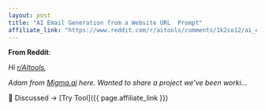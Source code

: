 ```yaml
---
layout: post
title: "AI Email Generation from a Website URL  Prompt"
affiliate_link: "https://www.reddit.com/r/aitools/comments/1k2co12/ai_email_generation_from_a_website_url_prompt/?ref=autoverse&utm_source=autoverse"
---
```


**From Reddit**:  
*<!-- SC_OFF --><div class='md'><p>Hi <a href='https://www.reddit.com/r/AItools'>r/AItools</a>, </p> <p>Adam from <a href='http://Migma.ai'>Migma.ai</a> here. Wanted to share a project we've been worki...*

💬 Discussed → [Try Tool]({{ page.affiliate_link }})  

